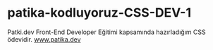# patika-kodluyoruz-CSS-DEV-1
Patki.dev Front-End Developer Eğitimi kapsamında hazırladığım CSS ödevidir. www.patika.dev
